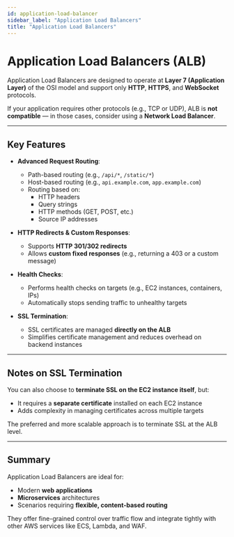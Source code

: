 ```yaml
---
id: application-load-balancer
sidebar_label: "Application Load Balancers"
title: "Application Load Balancers"
---
```


# Application Load Balancers (ALB)

Application Load Balancers are designed to operate at **Layer 7 (Application Layer)** of the OSI model and support only **HTTP**, **HTTPS**, and **WebSocket** protocols.

If your application requires other protocols (e.g., TCP or UDP), ALB is **not compatible** — in those cases, consider using a **Network Load Balancer**.

---

## Key Features

- **Advanced Request Routing**:
  - Path-based routing (e.g., `/api/*`, `/static/*`)
  - Host-based routing (e.g., `api.example.com`, `app.example.com`)
  - Routing based on:
    - HTTP headers
    - Query strings
    - HTTP methods (GET, POST, etc.)
    - Source IP addresses

- **HTTP Redirects & Custom Responses**:
  - Supports **HTTP 301/302 redirects**
  - Allows **custom fixed responses** (e.g., returning a 403 or a custom message)

- **Health Checks**:
  - Performs health checks on targets (e.g., EC2 instances, containers, IPs)
  - Automatically stops sending traffic to unhealthy targets

- **SSL Termination**:
  - SSL certificates are managed **directly on the ALB**
  - Simplifies certificate management and reduces overhead on backend instances

---

## Notes on SSL Termination

You can also choose to **terminate SSL on the EC2 instance itself**, but:
- It requires a **separate certificate** installed on each EC2 instance
- Adds complexity in managing certificates across multiple targets

The preferred and more scalable approach is to terminate SSL at the ALB level.

---

## Summary

Application Load Balancers are ideal for:
- Modern **web applications**
- **Microservices** architectures
- Scenarios requiring **flexible, content-based routing**

They offer fine-grained control over traffic flow and integrate tightly with other AWS services like ECS, Lambda, and WAF.